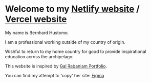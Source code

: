 # Welcome to my [Netlify website](https://bernhardhust.netlify.app) / [Vercel website](https://project-personal-web.vercel.app/)

My name is Bernhard Hustomo.

I am a professional working outside of my country of origin.

Wishful to return to my home country for good to provide inspirational education across the archipelago.

This website is inspired by [Gal Rabaniam Portfolio](https://gal-rabaniam.com).

You can find my attempt to 'copy' her site: [Figma](https://figma.com/file/BpGEDpszCKpyUQE6c6sfPs/bernhardhust.com)
